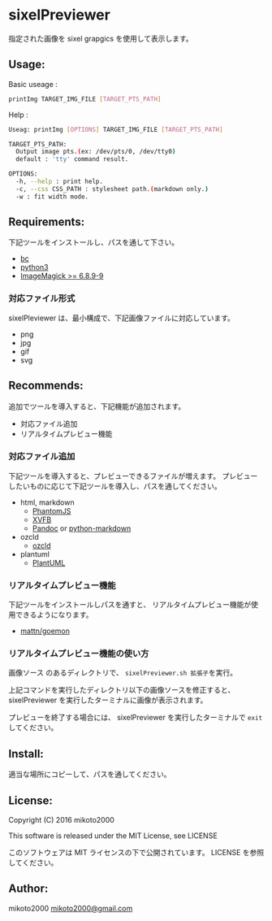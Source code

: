 sixelPreviewer
==============

指定された画像を sixel grapgics を使用して表示します。

Usage:
------

Basic useage :

```sh
printImg TARGET_IMG_FILE [TARGET_PTS_PATH]
```

Help :

```sh
Useag: printImg [OPTIONS] TARGET_IMG_FILE [TARGET_PTS_PATH]

TARGET_PTS_PATH:
  Output image pts.(ex: /dev/pts/0, /dev/tty0)
  default : 'tty' command result.

OPTIONS:
  -h, --help : print help.
  -c, --css CSS_PATH : stylesheet path.(markdown only.)
  -w : fit width mode.
```

Requirements:
-------------

下記ツールをインストールし、パスを通して下さい。

- [bc](http://www.gnu.org/software/bc/)
- [python3](https://www.python.org/)
- [ImageMagick >= 6.8.9-9](http://www.imagemagick.org/)

### 対応ファイル形式

sixelPleviewer は、最小構成で、下記画像ファイルに対応しています。

- png
- jpg
- gif
- svg

Recommends:
-----------

追加でツールを導入すると、下記機能が追加されます。

- 対応ファイル追加
- リアルタイムプレビュー機能

### 対応ファイル追加

下記ツールを導入すると、プレビューできるファイルが増えます。
プレビューしたいものに応じて下記ツールを導入し、パスを通してください。

- html, markdown
    - [PhantomJS](http://phantomjs.org)
    - [XVFB](https://www.x.org/releases/X11R7.6/doc/man/man1/Xvfb.1.xhtml)
    - [Pandoc](http://pandoc.org) or [python-markdown](http://pythonhosted.org/Markdown/cli.html)
- ozcld
    - [ozcld](https://github.com/mikoto2000/ozcld)
- plantuml
    - [PlantUML](http://plantuml.com/)


### リアルタイムプレビュー機能

下記ツールをインストールしパスを通すと、
リアルタイムプレビュー機能が使用できるようになります。

- [mattn/goemon](https://github.com/mattn/goemon)

### リアルタイムプレビュー機能の使い方

画像ソース のあるディレクトリで、
`sixelPreviewer.sh 拡張子`を実行。

上記コマンドを実行したディレクトリ以下の画像ソースを修正すると、
sixelPreviewer を実行したターミナルに画像が表示されます。

プレビューを終了する場合には、 sixelPreviewer を実行したターミナルで `exit` してください。

Install:
--------

適当な場所にコピーして、パスを通してください。


License:
--------

Copyright (C) 2016 mikoto2000

This software is released under the MIT License, see LICENSE

このソフトウェアは MIT ライセンスの下で公開されています。 LICENSE を参照してください。


Author:
-------

mikoto2000 <mikoto2000@gmail.com>


